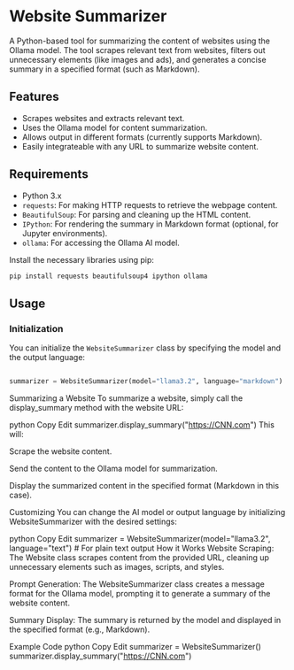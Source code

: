 # Website Summarizer

A Python-based tool for summarizing the content of websites using the Ollama model. The tool scrapes relevant text from websites, filters out unnecessary elements (like images and ads), and generates a concise summary in a specified format (such as Markdown).

## Features

- Scrapes websites and extracts relevant text.
- Uses the Ollama model for content summarization.
- Allows output in different formats (currently supports Markdown).
- Easily integrateable with any URL to summarize website content.

## Requirements

- Python 3.x
- `requests`: For making HTTP requests to retrieve the webpage content.
- `BeautifulSoup`: For parsing and cleaning up the HTML content.
- `IPython`: For rendering the summary in Markdown format (optional, for Jupyter environments).
- `ollama`: For accessing the Ollama AI model.

Install the necessary libraries using pip:

```bash
pip install requests beautifulsoup4 ipython ollama
```
## Usage
### Initialization
You can initialize the `WebsiteSummarizer` class by specifying the model and the output language:

```python

summarizer = WebsiteSummarizer(model="llama3.2", language="markdown")
```
Summarizing a Website
To summarize a website, simply call the display_summary method with the website URL:

python
Copy
Edit
summarizer.display_summary("https://CNN.com")
This will:

Scrape the website content.

Send the content to the Ollama model for summarization.

Display the summarized content in the specified format (Markdown in this case).

Customizing
You can change the AI model or output language by initializing WebsiteSummarizer with the desired settings:

python
Copy
Edit
summarizer = WebsiteSummarizer(model="llama3.2", language="text")  # For plain text output
How it Works
Website Scraping: The Website class scrapes content from the provided URL, cleaning up unnecessary elements such as images, scripts, and styles.

Prompt Generation: The WebsiteSummarizer class creates a message format for the Ollama model, prompting it to generate a summary of the website content.

Summary Display: The summary is returned by the model and displayed in the specified format (e.g., Markdown).

Example Code
python
Copy
Edit
summarizer = WebsiteSummarizer()
summarizer.display_summary("https://CNN.com")
